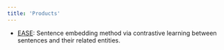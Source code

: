```yaml
---
title: 'Products'
---
```


<!-- herokuが死亡 -->
<!-- - [Pong RL](https://agile-dusk-17033.herokuapp.com/): Pong game where you can play against an AI agent trained by reinforcement learning. -->

- [EASE](https://github.com/studio-ousia/ease): Sentence embedding method via contrastive learning between sentences and their related entities.
